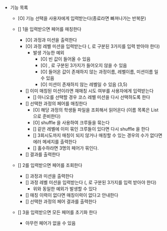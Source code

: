 
- 기능 목록
  - [O] 기능 선택을 사용자에게 입력받는다(종료라면 빠져나가는 반복문)
  
  - [] 1을 입력받으면 페어를 매칭한다
    - [O] 과정과 미션을 출력한다
    - [O] 과정 레벨 미션을 입력받는다 (, 로 구분된 3가지를 입력 받아야 한다)
      - 발생 가능한 예외
        - [O] 빈 값이 들어올 수 있음
        - [O] , 로 구분된 3가지가 들어오지 않을 수 있음
        - [O] 들어온 값이 존재하지 않는 과정이름, 레벨이름, 미션이름 일 수 있음
        - [O] 미션이 존재하지 않는 레벨일 수 있음 (3,5)
    - [] 이미 매칭된 미션이라면 재매칭 시도 여부를 사용자에게 입력받는다
      - [] 아니오를 선택할 경우 코스 레벨 미션을 다시 선택하도록 한다
    - [] 선택한 과정의 페어를 매칭한다
      - [O] 해당 과정의 학생들 파일을 조회해서 읽어온다 (이름 목록은 List<Strinig> 으로 준비한다)
      - [O] shuffle 을 사용하여 크루들을 묶는다
      - [] 같은 레벨에 이미 묶인 크루들이 있다면 다시 shuffle 을 한다
      - [] 3회시도까지 매칭이 되지 않거나 매칭할 수 있는 경우의 수가 없다면 에러 메세지를 출력한다
      - [] 홀수하라면 3명의 페어가 묶인다.
    - [] 결과를 출력한다

  - [] 2를 입력받으면 페어를 조회한다
    - [] 과정과 미션을 출력한다
    - [] 과정 레벨 미션을 입력받는다 (, 로 구분된 3가지를 입력 받아야 한다)
      - 위와 동일한 예외가 발생할 수 있다
    - [] 매칭 이력이 없다면 매칭이력이 없다고 안내한다
    - [] 선택한 과정의 페어 결과를 출력한다

  - [] 3을 입력받으면 모든 페어를 초기화 한다
    - 아무런 페어가 없을 수 있음


